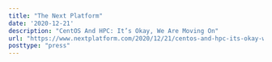 ```yaml
---
title: "The Next Platform"
date: '2020-12-21'
description: "CentOS And HPC: It’s Okay, We Are Moving On"
url: "https://www.nextplatform.com/2020/12/21/centos-and-hpc-its-okay-we-are-moving-on/"
posttype: "press"
---
```

